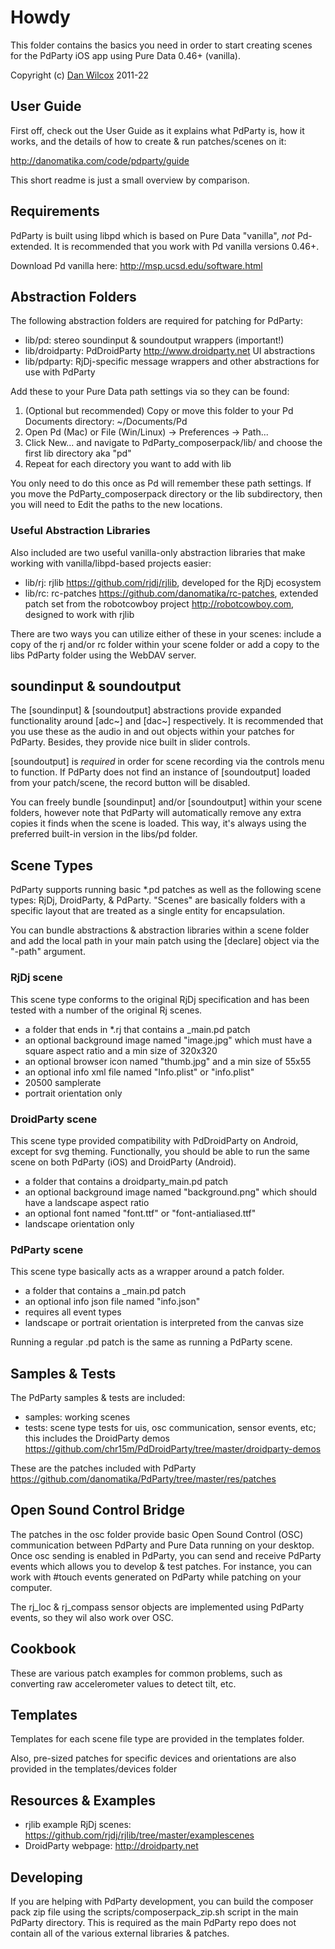Howdy
=====

This folder contains the basics you need in order to start creating scenes for the PdParty iOS app using Pure Data 0.46+ (vanilla).

Copyright (c) [Dan Wilcox](danomatika.com) 2011-22

User Guide
----------

First off, check out the User Guide as it explains what PdParty is, how it works, and the details of how to create & run patches/scenes on it:

http://danomatika.com/code/pdparty/guide

This short readme is just a small overview by comparison.

Requirements
------------

PdParty is built using libpd which is based on Pure Data "vanilla", *not* Pd-extended. It is recommended that you work with Pd vanilla versions 0.46+.

Download Pd vanilla here: http://msp.ucsd.edu/software.html

Abstraction Folders
-------------------

The following abstraction folders are required for patching for PdParty:

* lib/pd: stereo soundinput & soundoutput wrappers (important!)
* lib/droidparty: PdDroidParty http://www.droidparty.net UI abstractions
* lib/pdparty: RjDj-specific message wrappers and other abstractions for use with PdParty

Add these to your Pure Data path settings via so they can be found:

1. (Optional but recommended) Copy or move this folder to your Pd Documents directory: ~/Documents/Pd 
1. Open Pd (Mac) or File (Win/Linux) -> Preferences -> Path...
2. Click New... and navigate to PdParty_composerpack/lib/ and choose the first lib directory aka "pd"
3. Repeat for each directory you want to add with lib

You only need to do this once as Pd will remember these path settings. If you move the PdParty_composerpack directory or the lib subdirectory, then you will need to Edit the paths to the new locations.

### Useful Abstraction Libraries

Also included are two useful vanilla-only abstraction libraries that make working with vanilla/libpd-based projects easier:

* lib/rj: rjlib https://github.com/rjdj/rjlib, developed for the RjDj ecosystem
* lib/rc: rc-patches https://github.com/danomatika/rc-patches, extended patch set from the robotcowboy project http://robotcowboy.com, designed to work with rjlib

There are two ways you can utilize either of these in your scenes: include a copy of the rj and/or rc folder within your scene folder or add a copy to the libs PdParty folder using the WebDAV server. 

soundinput & soundoutput
------------------------

The [soundinput] & [soundoutput] abstractions provide expanded functionality around [adc~] and [dac~] respectively. It is recommended that you use these as the audio in and out objects within your patches for PdParty. Besides, they provide nice built in slider controls.

[soundoutput] is *required* in order for scene recording via the controls menu to function. If PdParty does not find an instance of [soundoutput] loaded from your patch/scene, the record button will be disabled.

You can freely bundle [soundinput] and/or [soundoutput] within your scene folders, however note that PdParty will automatically remove any extra copies it finds when the scene is loaded. This way, it's always using the preferred built-in version in the libs/pd folder.

Scene Types
-----------

PdParty supports running basic \*.pd patches as well as the following scene types: RjDj, DroidParty, & PdParty. "Scenes" are basically folders with a specific layout that are treated as a single entity for encapsulation.

You can bundle abstractions & abstraction libraries within a scene folder and add the local path in your main patch using the [declare] object via the "-path" argument.

### RjDj scene
  
This scene type conforms to the original RjDj specification and has been tested with a number of the original Rj scenes.

* a folder that ends in \*.rj that contains a _main.pd patch
* an optional background image named "image.jpg" which must have a square aspect ratio and a min size of 320x320
* an optional browser icon named "thumb.jpg" and a min size of 55x55
* an optional info xml file named "Info.plist" or "info.plist"
* 20500 samplerate
* portrait orientation only

### DroidParty scene

This scene type provided compatibility with PdDroidParty on Android, except for svg theming. Functionally, you should be able to run the same scene on both PdParty (iOS) and DroidParty (Android).

* a folder that contains a droidparty_main.pd patch
* an optional background image named "background.png" which should have a landscape aspect ratio
* an optional font named "font.ttf" or "font-antialiased.ttf"
* landscape orientation only
  
### PdParty scene

This scene type basically acts as a wrapper around a patch folder.

* a folder that contains a _main.pd patch
* an optional info json file named "info.json"
* requires all event types
* landscape or portrait orientation is interpreted from the canvas size
  
Running a regular .pd patch is the same as running a PdParty scene.

Samples & Tests
---------------

The PdParty samples & tests are included:

* samples: working scenes
* tests: scene type tests for uis, osc communication, sensor events, etc; this includes the DroidParty demos https://github.com/chr15m/PdDroidParty/tree/master/droidparty-demos

These are the patches included with PdParty https://github.com/danomatika/PdParty/tree/master/res/patches

Open Sound Control Bridge
--------------------------

The patches in the osc folder provide basic Open Sound Control (OSC) communication between PdParty and Pure Data running on your desktop. Once osc sending is enabled in PdParty, you can send and receive PdParty events which allows you to develop & test patches. For instance, you can work with #touch events generated on PdParty while patching on your computer.

The rj_loc & rj_compass sensor objects are implemented using PdParty events, so they wil also work over OSC.

Cookbook
--------

These are various patch examples for common problems, such as converting raw accelerometer values to detect tilt, etc.

Templates
---------

Templates for each scene file type are provided in the templates folder.

Also, pre-sized patches for specific devices and orientations are also provided in the templates/devices folder

Resources & Examples
--------------------

* rjlib example RjDj scenes: https://github.com/rjdj/rjlib/tree/master/examplescenes
* DroidParty webpage: http://droidparty.net

Developing
----------

If you are helping with PdParty development, you can build the composer pack zip file using the scripts/composerpack_zip.sh script in the main PdParty directory. This is required as the main PdParty repo does not contain all of the various external libraries & patches.
